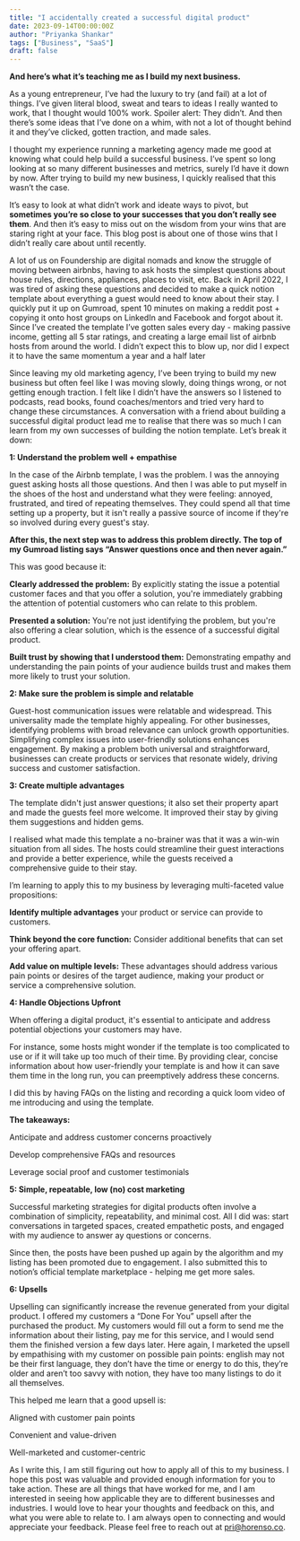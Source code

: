 ```yaml
---
title: "I accidentally created a successful digital product"
date: 2023-09-14T00:00:00Z
author: "Priyanka Shankar"
tags: ["Business", "SaaS"]
draft: false
---
```

**And here’s what it’s teaching me as I build my next business.**

As a young entrepreneur, I’ve had the luxury to try (and fail) at a lot of things. I’ve
given literal blood, sweat and tears to ideas I really wanted to work, that I thought
would 100% work. Spoiler alert: They didn’t. And then there’s some ideas that I’ve
done on a whim, with not a lot of thought behind it and they’ve clicked, gotten
traction, and made sales.


I thought my experience running a marketing agency made me good at knowing
what could help build a successful business. I’ve spent so long looking at so many
different businesses and metrics, surely I’d have it down by now. After trying to build
my new business, I quickly realised that this wasn’t the case.


It’s easy to look at what didn’t work and ideate ways to pivot, but **sometimes you’re
so close to your successes that you don’t really see them**. And then it’s easy to
miss out on the wisdom from your wins that are staring right at your face. This blog
post is about one of those wins that I didn’t really care about until recently.


A lot of us on Foundership are digital nomads and know the struggle of moving
between airbnbs, having to ask hosts the simplest questions about house rules,
directions, appliances, places to visit, etc. Back in April 2022, I was tired of asking
these questions and decided to make a quick notion template about everything a
guest would need to know about their stay. I quickly put it up on Gumroad, spent 10
minutes on making a reddit post + copying it onto host groups on LinkedIn and
Facebook and forgot about it. Since I’ve created the template I’ve gotten sales every
day - making passive income, getting all 5 star ratings, and creating a large email list
of airbnb hosts from around the world. I didn’t expect this to blow up, nor did I expect
it to have the same momentum a year and a half later


Since leaving my old marketing agency, I’ve been trying to build my new business
but often feel like I was moving slowly, doing things wrong, or not getting enough
traction. I felt like I didn’t have the answers so I listened to podcasts, read books,
found coaches/mentors and tried very hard to change these circumstances. A
conversation with a friend about building a successful digital product lead me to
realise that there was so much I can learn from my own successes of building the
notion template. Let’s break it down:


**1: Understand the problem well + empathise**


In the case of the Airbnb template, I was the problem. I was the annoying guest
asking hosts all those questions. And then I was able to put myself in the shoes of
the host and understand what they were feeling: annoyed, frustrated, and tired of
repeating themselves. They could spend all that time setting up a property, but it isn't
really a passive source of income if they're so involved during every guest's stay.


**After this, the next step was to address this problem directly. The top of my
Gumroad listing says “Answer questions once and then never again.”**


This was good because it:


**Clearly addressed the problem:** By explicitly stating the issue a potential
customer faces and that you offer a solution, you're immediately grabbing the
attention of potential customers who can relate to this problem.


**Presented a solution:** You're not just identifying the problem, but you're also
offering a clear solution, which is the essence of a successful digital product.


**Built trust by showing that I understood them:** Demonstrating empathy and
understanding the pain points of your audience builds trust and makes them
more likely to trust your solution.


**2: Make sure the problem is simple and relatable**


Guest-host communication issues were relatable and widespread. This universality
made the template highly appealing. For other businesses, identifying problems with
broad relevance can unlock growth opportunities. Simplifying complex issues into
user-friendly solutions enhances engagement. By making a problem both universal
and straightforward, businesses can create products or services that resonate
widely, driving success and customer satisfaction.


**3: Create multiple advantages**


The template didn't just answer questions; it also set their property apart and made
the guests feel more welcome. It improved their stay by giving them suggestions and
hidden gems.


I realised what made this template a no-brainer was that it was a win-win situation
from all sides. The hosts could streamline their guest interactions and provide a
better experience, while the guests received a comprehensive guide to their stay.


I’m learning to apply this to my business by leveraging multi-faceted value
propositions:


**Identify multiple advantages** your product or service can provide to customers.


**Think beyond the core function:** Consider additional benefits that can set your
offering apart.


**Add value on multiple levels:** These advantages should address various pain
points or desires of the target audience, making your product or service a
comprehensive solution.


**4: Handle Objections Upfront**


When offering a digital product, it's essential to anticipate and address potential
objections your customers may have.


For instance, some hosts might wonder if the template is too complicated to use or if
it will take up too much of their time. By providing clear, concise information about
how user-friendly your template is and how it can save them time in the long run, you
can preemptively address these concerns.


I did this by having FAQs on the listing and recording a quick loom video of me
introducing and using the template.


**The takeaways:**


Anticipate and address customer concerns proactively


Develop comprehensive FAQs and resources


Leverage social proof and customer testimonials


**5: Simple, repeatable, low (no) cost marketing**


Successful marketing strategies for digital products often involve a combination of
simplicity, repeatability, and minimal cost. All I did was: start conversations in
targeted spaces, created empathetic posts, and engaged with my audience to
answer ay questions or concerns.


Since then, the posts have been pushed up again by the algorithm and my listing
has been promoted due to engagement. I also submitted this to notion’s official
template marketplace - helping me get more sales.


**6: Upsells**


Upselling can significantly increase the revenue generated from your digital product.
I offered my customers a “Done For You” upsell after the purchased the product. My
customers would fill out a form to send me the information about their listing, pay me
for this service, and I would send them the finished version a few days later.
Here again, I marketed the upsell by empathising with my customer on possible pain
points: english may not be their first language, they don’t have the time or energy to
do this, they’re older and aren’t too savvy with notion, they have too many listings to
do it all themselves.


This helped me learn that a good upsell is:


Aligned with customer pain points


Convenient and value-driven


Well-marketed and customer-centric


As I write this, I am still figuring out how to apply all of this to my business. I hope
this post was valuable and provided enough information for you to take action.
These are all things that have worked for me, and I am interested in seeing how
applicable they are to different businesses and industries. I would love to hear your
thoughts and feedback on this, and what you were able to relate to. I am always
open to connecting and would appreciate your feedback. Please feel free to reach
out at pri@horenso.co.

